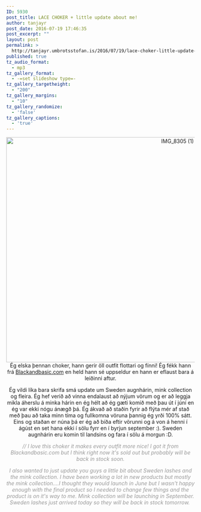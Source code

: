 ```yaml
---
ID: 5930
post_title: LACE CHOKER + little update about me!
author: tanjayr
post_date: 2016-07-19 17:46:35
post_excerpt: ""
layout: post
permalink: >
  http://tanjayr.umbrotsstofan.is/2016/07/19/lace-choker-little-update-about-me/
published: true
tz_audio_format:
  - mp3
tz_gallery_format:
  - -=set slideshow type=-
tz_gallery_targetheight:
  - "200"
tz_gallery_margins:
  - "10"
tz_gallery_randomize:
  - 'false'
tz_gallery_captions:
  - 'true'
---
```

<p style="text-align: center;"><img class="aligncenter size-large wp-image-5931" src="http://www.tanjayr.com/wp-content/uploads/2016/07/IMG_8305-1-1024x683.jpg" alt="IMG_8305 (1)" width="900" height="600" />Ég elska þennan choker, hann gerir öll outfit flottari og fínni! Ég fékk hann frá <a href="http://www.blackandbasic.com" target="_blank">Blackandbasic.com</a> en held hann sé uppseldur en hann er eflaust bara á leiðinni aftur.</p>
<p style="text-align: center;">Ég vildi líka bara skrifa smá update um Sweden augnhárin, mink collection og fleira. Ég hef verið að vinna endalaust að nýjum vörum og er að leggja mikla áherslu á minka hárin en ég hélt að ég gæti komið með þau út í júní en ég var ekki nógu ánægð þá. Ég ákvað að staðin fyrir að flýta mér af stað með þau að taka minn tíma og fullkomna vöruna þannig ég yrði 100% sátt. Eins og staðan er núna þá er ég að bíða eftir vörunni og á von á henni í ágúst en set hana ekki í sölu fyrr en í byrjun september :). Sweden augnhárin eru komin til landsins og fara í sölu á morgun :D.</p>
<p style="text-align: center;"><em><span style="color: #999999;">// I love this choker it makes every outfit more nice! I got it from Blackandbasic.com but I think right now it's sold out but probably will be back in stock soon.</span></em></p>
<p style="text-align: center;"><em><span style="color: #999999;">I also wanted to just update you guys a little bit about Sweden lashes and the mink collection. I have been working a lot in new products but mostly the mink collection....I thought they would launch in June but I wasn't happy enough with the final product so I needed to change few things and the product is on it's way to me. Mink collection will be launching in September. Sweden lashes just arrived today so they will be back in stock tomorrow. </span></em></p>